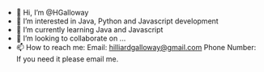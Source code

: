 - 👋 Hi, I’m @HGalloway
- 👀 I’m interested in Java, Python and Javascript development
- 🌱 I’m currently learning Java and Javascript
- 💞️ I’m looking to collaborate on ...
- 📫 How to reach me: 
Email: hilliardgalloway@gmail.com
Phone Number: If you need it please email me. 
